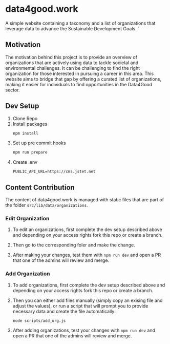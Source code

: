 # data4good.work

A simple website containing a taxonomy and a list of organizations that leverage data to advance the Sustainable Development Goals.
´
## Motivation

The motivation behind this project is to provide an overview of organizations that are actively using data to tackle societal and environmental challenges. It can be challenging to find the right organization for those interested in pursuing a career in this area. This website aims to bridge that gap by offering a curated list of organizations, making it easier for individuals to find opportunities in the Data4Good sector.

## Dev Setup

1. Clone Repo
2. Install packages
    ``` bash
    npm install
    ```
3. Set up pre commit hooks
    ``` bash
    npm run prepare
    ```
4. Create .env
    ```
    PUBLIC_API_URL=https://cms.jstet.net
    ```

## Content Contribution

The content of data4good.work is managed with static files that are part of the folder `src/lib/data/organizations`. 

### Edit Organization

1. To edit an organizations, first complete the dev setup described above and depending on your access rights fork this repo or create a branch. 

2. Then go to the corresponding foler and make the change.

3. After making your changes, test them with `npm run dev` and open a PR that one of the admins will review and merge.

### Add Organization

1. To add organizations, first complete the dev setup described above and depending on your access rights fork this repo or create a branch. 

2. Then you can either add files manually (simply copy an exising file and adjust the values), or run a script that will prompt you to provide necessary data and create the file automatically: 

    ```
    node scripts/add_org.js
    ```

3. After adding organizations, test your changes with `npm run dev` and open a PR that one of the admins will review and merge.








